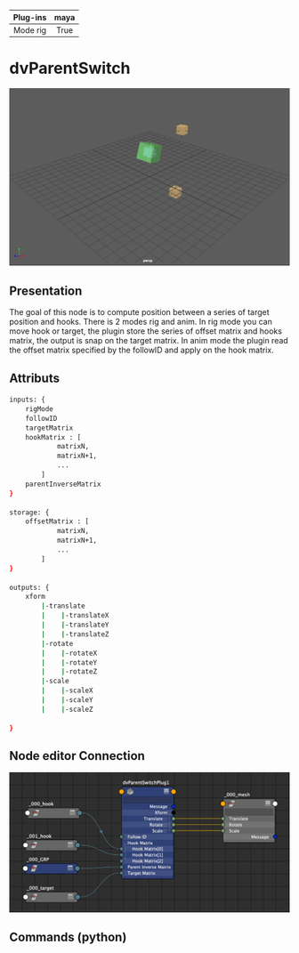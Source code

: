 | Plug-ins | maya |
|:--------:|:--------:|
|Mode rig|True|

# dvParentSwitch
![scene|medium](./docs/images/scene.png)

## Presentation
The goal of this node is to compute position between a series of target position and hooks.
There is 2 modes rig and anim.
In rig mode you can move hook or target, the plugin store the series of offset matrix and hooks matrix, the output is snap on the target matrix.
In anim mode the plugin read the offset matrix specified by the followID and apply on the hook matrix.


## Attributs

```bash
inputs: {
    rigMode
    followID
    targetMatrix
    hookMatrix : [
            matrixN, 
            matrixN+1, 
            ...
        ]
    parentInverseMatrix
}

storage: {
    offsetMatrix : [
            matrixN, 
            matrixN+1, 
            ...
        ]
}

outputs: {
    xform
        |-translate
        |    |-translateX  
        |    |-translateY  
        |    |-translateZ  
        |-rotate
        |    |-rotateX  
        |    |-rotateY  
        |    |-rotateZ  
        |-scale
        |    |-scaleX  
        |    |-scaleY  
        |    |-scaleZ

}
```
## Node editor Connection
![scene_node](./docs/images/scene_node.png "scene_node")

## Commands (python)
